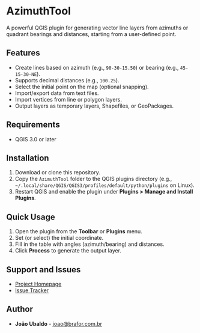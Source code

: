 # AzimuthTool

A powerful QGIS plugin for generating vector line layers from azimuths or quadrant bearings and distances, starting from a user-defined point.

## Features
- Create lines based on azimuth (e.g., `90-30-15.50`) or bearing (e.g., `45-15-30-NE`).
- Supports decimal distances (e.g., `100.25`).
- Select the initial point on the map (optional snapping).
- Import/export data from text files.
- Import vertices from line or polygon layers.
- Output layers as temporary layers, Shapefiles, or GeoPackages.

## Requirements
- QGIS 3.0 or later

## Installation
1. Download or clone this repository.
2. Copy the `AzimuthTool` folder to the QGIS plugins directory (e.g., `~/.local/share/QGIS/QGIS3/profiles/default/python/plugins` on Linux).
3. Restart QGIS and enable the plugin under **Plugins > Manage and Install Plugins**.

## Quick Usage
1. Open the plugin from the **Toolbar** or **Plugins** menu.
2. Set (or select) the initial coordinate.
3. Fill in the table with angles (azimuth/bearing) and distances.
4. Click **Process** to generate the output layer.

## Support and Issues
- [Project Homepage](https://github.com/joaobrafor/AzimuthTool)
- [Issue Tracker](https://github.com/joaobrafor/AzimuthTool/issues)

## Author
- **João Ubaldo** - [joao@brafor.com.br](mailto:joao@brafor.com.br)
